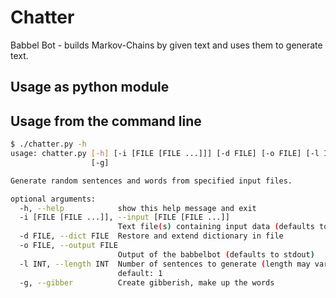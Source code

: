 Chatter
=======

Babbel Bot - builds Markov-Chains by given text and uses them to generate text.

Usage as python module
----------------------



Usage from the command line
---------------------------

```sh
$ ./chatter.py -h
usage: chatter.py [-h] [-i [FILE [FILE ...]]] [-d FILE] [-o FILE] [-l INT]
                  [-g]

Generate random sentences and words from specified input files.

optional arguments:
  -h, --help            show this help message and exit
  -i [FILE [FILE ...]], --input [FILE [FILE ...]]
                        Text file(s) containing input data (defaults to stdin)
  -d FILE, --dict FILE  Restore and extend dictionary in file
  -o FILE, --output FILE
                        Output of the babbelbot (defaults to stdout)
  -l INT, --length INT  Number of sentences to generate (length may vary)
                        default: 1
  -g, --gibber          Create gibberish, make up the words

```

